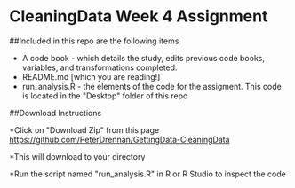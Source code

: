 # CleaningData Week 4 Assignment

##Included in this repo are the following items
* A code book - which details the study, edits previous code books, variables, and transformations completed.
* README.md [which you are reading!]
* run_analysis.R - the elements of the code for the assigment. This code is located in the "Desktop" folder of this repo

##Download Instructions

*Click on "Download Zip" from this page https://github.com/PeterDrennan/GettingData-CleaningData

*This will download to your directory

*Run the script named "run_analysis.R" in R or R Studio to inspect the code

